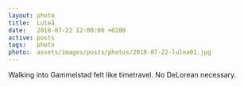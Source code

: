 ```yaml
---
layout: photo
title:  Luleå
date:   2018-07-22 12:00:00 +0200
active: posts
tags:   photo
photo:  assets/images/posts/photos/2018-07-22-lulea01.jpg
---
```


Walking into Gammelstad felt like timetravel. No DeLorean necessary.
